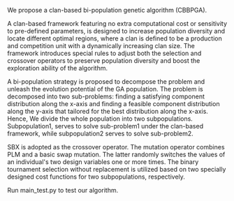 We propose a clan-based bi-population genetic algorithm (CBBPGA). 

A clan-based framework featuring no extra computational cost or sensitivity to pre-defined parameters, is designed to increase population diversity and locate different optimal regions, where a clan is defined to be a production and competition unit with a dynamically increasing clan size. The framework introduces special rules to adjust both the selection and crossover operators to preserve population diversity and boost the exploration ability of the algorithm.

A bi-population strategy is proposed to decompose the problem and unleash the evolution potential of the GA population. The problem is decomposed into two sub-problems: finding a satisfying component distribution along the x-axis and finding a feasible component distribution along the y-axis that tailored for the best distribution along the x-axis. Hence, We divide the whole population into two subpopulations. Subpopulation1, serves to solve sub-problem1 under the clan-based framework, while subpopulation2 serves to solve sub-problem2.

SBX is adopted as the crossover operator. The mutation operator combines PLM and a basic swap mutation. The latter randomly switches the values of an individual's two design variables one or more times. The binary tournament selection without replacement is utilized based on two specially designed cost functions for two subpopulations, respectively.

Run main_test.py to test our algorithm.


 
